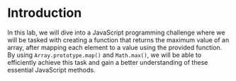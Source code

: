# Introduction

In this lab, we will dive into a JavaScript programming challenge where we will be tasked with creating a function that returns the maximum value of an array, after mapping each element to a value using the provided function. By using `Array.prototype.map()` and `Math.max()`, we will be able to efficiently achieve this task and gain a better understanding of these essential JavaScript methods.
